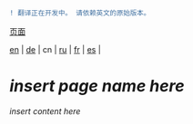 ```diff
! 翻译正在开发中。 请依赖英文的原始版本。
```

[页面](https://github.com/syncloud/docs/blob/master/cn/index.md#页面)

[en](https://github.com/syncloud/platform/wiki/Device-activation) | 
[de](https://github.com/syncloud/docs/blob/master/de/content/Device-activation.md) | 
cn | 
[ru](https://github.com/syncloud/docs/blob/master/ru/content/Device-activation.md) | 
[fr](https://github.com/syncloud/docs/blob/master/fr/content/Device-activation.md) | 
[es](https://github.com/syncloud/docs/blob/master/es/content/Device-activation.md) | 

# *insert page name here*

*insert content here*
